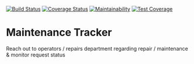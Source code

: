 [![Build Status](https://travis-ci.org/ascii-dev/maintenance-tracker.svg?branch=develop)](https://travis-ci.org/ascii-dev/maintenance-tracker)
[![Coverage Status](https://coveralls.io/repos/github/ascii-dev/maintenance-tracker/badge.svg)](https://coveralls.io/github/ascii-dev/maintenance-tracker)
[![Maintainability](https://api.codeclimate.com/v1/badges/c961accccb9c57c80a68/maintainability)](https://codeclimate.com/github/ascii-dev/maintenance-tracker/maintainability)
[![Test Coverage](https://api.codeclimate.com/v1/badges/c961accccb9c57c80a68/test_coverage)](https://codeclimate.com/github/ascii-dev/maintenance-tracker/test_coverage)
# Maintenance Tracker
Reach out to operators / repairs department regarding repair / maintenance &amp; monitor request status
